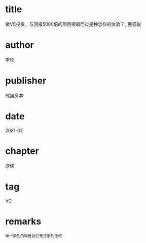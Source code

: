 # title
做VC投资，与回报5000倍的项目擦肩而过是种怎样的体验？_ 熊猫说

# author
李论

# publisher
熊猫资本

# date
2021-02

# chapter
游侠

# tag
VC

# remarks
`唯一学到的就是我们无法学到任何`
